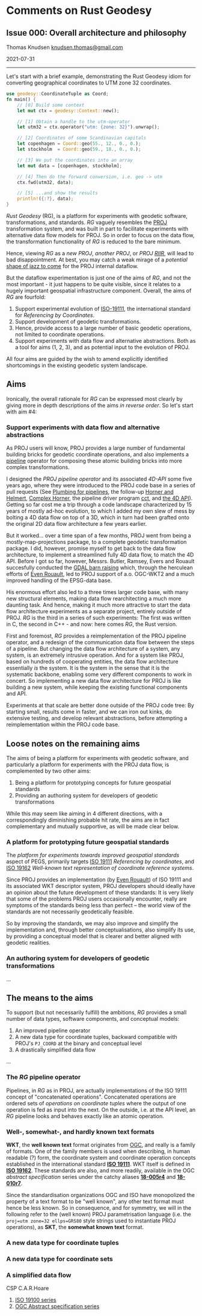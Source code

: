 # Comments on Rust Geodesy

## Issue 000: Overall architecture and philosophy

Thomas Knudsen <knudsen.thomas@gmail.com>

2021-07-31

---

Let's start with a brief example, demonstrating the Rust Geodesy idiom for converting geographical coordinates to UTM zone 32 coordinates.

```rust
use geodesy::CoordinateTuple as Coord;
fn main() {
    // [0] Build some context
    let mut ctx = geodesy::Context::new();

    // [1] Obtain a handle to the utm-operator
    let utm32 = ctx.operator("utm: {zone: 32}").unwrap();

    // [2] Coordinates of some Scandinavian capitals
    let copenhagen = Coord::geo(55., 12., 0., 0.);
    let stockholm  = Coord::geo(59., 18., 0., 0.);

    // [3] We put the coordinates into an array
    let mut data = [copenhagen, stockholm];

    // [4] Then do the forward conversion, i.e. geo -> utm
    ctx.fwd(utm32, data);

    // [5] ...and show the results
    println!({:?}, data);
}
```

*Rust Geodesy* (RG), is a platform for experiments with geodetic software, transformations, and standards. *RG* vaguely resembles the [PROJ](https://proj.org) transformation system, and was built in part to facilitate experiments with alternative data flow models for PROJ. So in order to focus on the data flow, the transformation functionality of *RG* is reduced to the bare minimum.

Hence, viewing *RG* as a *new PROJ*, *another PROJ*, or *PROJ [RIIR](https://github.com/ansuz/RIIR)*, will lead to bad disappointment. At best, you may catch a weak mirage of a *potential* [shape of jazz to come](https://en.wikipedia.org/wiki/The_Shape_of_Jazz_to_Come) for the PROJ internal dataflow.

But the dataflow experimentation is just one of the aims of *RG*, and not the most important - it just happens to be quite visible, since it relates to a hugely important geospatial infrastructure component. Overall, the aims of *RG* are fourfold:

1. Support experimental evolution of [ISO-19111](https://www.iso.org/standard/74039.html), the international standard for *Referencing by Coordinates*.
2. Support development of geodetic transformations.
3. Hence, provide access to a large number of basic geodetic operations, not limited to coordinate operations.
4. Support experiments with data flow and alternative abstractions. Both as a tool for aims (1, 2, 3), and as potential input to the evolution of PROJ.

All four aims are guided by the wish to amend explicitly identified shortcomings in the existing geodetic system landscape.

## Aims

Ironically, the overall rationale for *RG* can be expressed most clearly by giving more in depth descriptions of the aims *in reverse order*. So let's start with aim #4:

### **Support experiments with data flow and alternative abstractions**

As PROJ users will know, PROJ provides a large number of fundamental building bricks for geodetic coordinate operations, and also implements a [pipeline](https://proj.org/operations/pipeline.html) operator for composing these atomic building bricks into more complex transformations.

I designed the *PROJ pipeline operator* and its associated *4D-API* some five years ago, where they were introduced to the PROJ code base in a series of pull requests (See [Plumbing for pipelines](https://github.com/OSGeo/PROJ/pull/453), the follow-up [Horner and Helmert](https://github.com/OSGeo/PROJ/pull/456), [Complex Horner](https://github.com/OSGeo/PROJ/pull/482), the pipeline driver program [cct](https://github.com/OSGeo/PROJ/pull/574), and [the 4D API](https://github.com/OSGeo/PROJ/pull/530)). Getting so far cost me a trip through a code landscape characterized by 15 years of mostly ad-hoc evolution, to which I added my own slew of mess by bolting a 4D data flow on top of a 3D, which in turn had been grafted onto the original 2D data flow architecture a few years earlier.

But it worked... over a time span of a few months, PROJ went from being a mostly-map-projections package, to a complete geodetic transformation package. I did, however, promise myself to get back to the data flow architecture, to implement a streamlined fully 4D data flow, to match the 4D API. Before I got so far, however, Messrs. Butler, Ramsey, Evers and Rouault succesfully conducted the [GDAL barn raising](https://gdalbarn.com/) which, through the herculean efforts of [Even Rouault](https://erouault.blogspot.com/2019/01/srs-barn-raising-8th-report-ready-for.html), led to PROJ support of a.o. OGC-WKT2 and a much improved handling of the EPSG-data base.

His enormous effort also led to a three times larger code base, with many new structural elements, making data flow rearchitecting a much more daunting task. And hence, making it much more attractive to start the data flow architecture experiments as a separate project, entirely outside of PROJ. *RG* is the third in a series of such experiments: The first was written in C, the second in C++ - and now: here comes *RG*, the Rust version.

First and foremost, *RG* provides a reimplementation of the PROJ pipeline operator, and a redesign of the communication data flow between the steps of a pipeline. But changing the data flow architecture of a system, any system, is an extremely intrusive operation. And for a system like PROJ, based on hundreds of cooperating entities, the data flow architecture essentially *is* the system. It is the system in the sense that it is the systematic backbone, enabling some very different components to work in concert. So implementing a new data flow architecture for PROJ is like building a new system, while keeping the existing functional components and API.

Experiments at that scale are better done outside of the PROJ code tree: By starting small, results come in faster, and we can iron out kinks, do extensive testing, and develop relevant abstractions, before attempting a reimplementation within the PROJ code base.

## **Loose notes on the remaining aims**

The aims of being a platform for experiments with geodetic software, and particularly a platform for experiments with the PROJ data flow, is complemented by two other aims:

1. Being a platform for prototyping concepts for future geospatial standards
2. Providing an authoring system for developers of geodetic transformations

While this may seem like aiming in 4 different directions, with a correspondingly diminishing probable hit rate, the aims are in fact complementary and mutually supportive, as will be made clear below.

### A platform for prototyping future geospatial standards

The *platform for experiments towards improved geospatial standards* aspect of PEGS, primarily targets [ISO 19111](https://www.iso.org/standard/74039.html) *Referencing by coordinates*, and [ISO 19162](https://www.iso.org/standard/76496.html) *Well-known text representation of coordinate reference systems*.

Since PROJ provides an implementation (by [Even Rouault](https://github.com/rouault)) of ISO 19111 and its associated WKT descriptor system, PROJ developers should ideally have an opinion about the future development of these standards: It is very likely that some of the problems PROJ users occasionally encounter, really are symptoms of the standards being less than perfect – the world view of the standards are not necessarily geodetically feasible.

So by improving the standards, we may also improve and simplify the implementation and, through better conceptualisations, also simplify its use, by providing a conceptual model that is clearer and better aligned with geodetic realities.

### An authoring system for developers of geodetic transformations

...

## The means to the aims

To support (but not necessarily fulfill) the ambitions, *RG* provides a small number of data types, software components, and conceptual models:

1. An improved pipeline operator
2. A new data type for coordinate tuples, backward compatible with PROJ's `PJ_COORD` at the binary and conceptual level
3. A drastically simplified data flow

...

### The *RG* pipeline operator

Pipelines, in *RG* as in PROJ, are actually implementations of the ISO 19111 concept of "concatenated operations". Concatenated operations are ordered sets of *operations on coordinate tuples* where the output of one operation is fed as input into the next. On the outside, i.e. at the API level, an *RG* pipeline looks and behaves exactly like an atomic operation.

### Well-, somewhat-, and hardly known text formats

**WKT**, the **well known text** format originates from [OGC](opengeospatial.org), and really is a family of formats. One of the family members is used when describing, in human readable (?) form, the coordinate system and coordinate operation concepts established in the international standard [**ISO 19111**](https://www.iso.org/standard/74039.html). WKT itself is defined in [**ISO 19162**](https://www.iso.org/standard/76496.html). These standards are also, and more readily, available in the OGC *abstract specification* series under the catchy aliases [**18-005r4**](http://docs.opengeospatial.org/as/18-005r4/18-005r4.html) and [**18-010r7**](http://docs.opengeospatial.org/is/18-010r7/18-010r7.html).

Since the standardisation organizations OGC and ISO have monopolized the property of a text format to be "well known", any other text format must hence be less known. So in consequence, and for symmetry, we will in the following refer to the (well known) PROJ parametrisation language (i.e. the `proj=utm zone=32 ellps=GRS80` style strings used to instantiate PROJ operations), as **SKT**, the **somewhat known text** format.

### A new data type for coordinate tuples

### A new data type for coordinate sets

### A simplified data flow

CSP C.A.R.Hoare

1. [ISO 19100 series](https://www.iso.org/committee/54904/x/catalogue/)
2. [OGC Abstract specification series](docs.opengeospatial.org)
